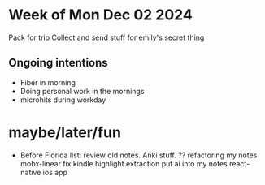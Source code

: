 # Week of Mon Dec 02 2024

Pack for trip
Collect and send stuff for emily's secret thing

## Ongoing intentions
- Fiber in morning
- Doing personal work in the mornings 
- microhits during workday

# maybe/later/fun
- Before Florida list: review old notes. Anki stuff. ??
refactoring my notes
mobx-linear
fix kindle highlight extraction
put ai into my notes
react-native ios app

